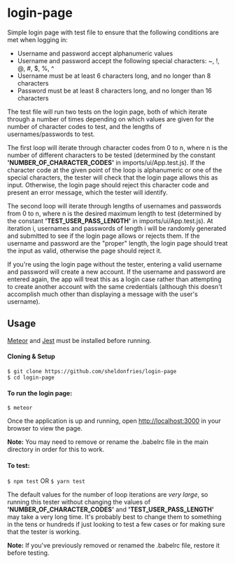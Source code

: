 # login-page

Simple login page with test file to ensure that the following conditions are met when logging in:
- Username and password accept alphanumeric values
- Username and password accept the following special characters: ~, !, @, #, $, %, ^
- Username must be at least 6 characters long, and no longer than 8 characters
- Password must be at least 8 characters long, and no longer than 16 characters

The test file will run two tests on the login page, both of which iterate through a number of times depending on which values are given for the number of character codes to test, and the lengths of usernames/passwords to test. 

The first loop will iterate through character codes from 0 to n, where n is the number of different characters to be tested (determined by the constant **'NUMBER_OF_CHARACTER_CODES'** in imports/ui/App.test.js). If the character code at the given point of the loop is alphanumeric or one of the special characters, the tester will check that the login page allows this as input. Otherwise, the login page should reject this character code and present an error message, which the tester will identify. 

The second loop will iterate through lengths of usernames and passwords from 0 to n, where n is the desired maximum length to test (determined by the constant **'TEST_USER_PASS_LENGTH'** in imports/ui/App.test.js). At iteration i, usernames and passwords of length i will be randomly generated and submitted to see if the login page allows or rejects them. If the username and password are the "proper" length, the login page should treat the input as valid, otherwise the page should reject it. 

If you're using the login page without the tester, entering a valid username and password will create a new account. If the username and password are entered again, the app will treat this as a login case rather than attempting to create another account with the same credentials (although this doesn't accomplish much other than displaying a message with the user's username).

## Usage

[Meteor](https://www.meteor.com/install) and [Jest](https://facebook.github.io/jest/docs/en/getting-started.html) must be installed before running.

#### Cloning & Setup
```
$ git clone https://github.com/sheldonfries/login-page
$ cd login-page
```

#### To run the login page:

`$ meteor`

Once the application is up and running, open [http://localhost:3000](http://localhost:3000) in your browser to view the page.

**Note:** You may need to remove or rename the .babelrc file in the main directory in order for this to work.


#### To test:

`$ npm test`
OR
`$ yarn test`

The default values for the number of loop iterations are *very large*, so running this tester without changing the values of **'NUMBER_OF_CHARACTER_CODES'** and **'TEST_USER_PASS_LENGTH'** may take a very long time. It's probably best to change them to something in the tens or hundreds if just looking to test a few cases or for making sure that the tester is working.

**Note:** If you've previously removed or renamed the .babelrc file, restore it before testing.
